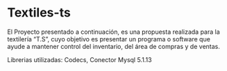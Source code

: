 # Textiles-ts
El Proyecto presentado a continuación, es una propuesta realizada para la textilería “T.S”, cuyo objetivo es presentar un programa o software que ayude a mantener control del inventario, del área de compras y de ventas.

Librerias utilizadas:
  Codecs, Conector Mysql 5.1.13
